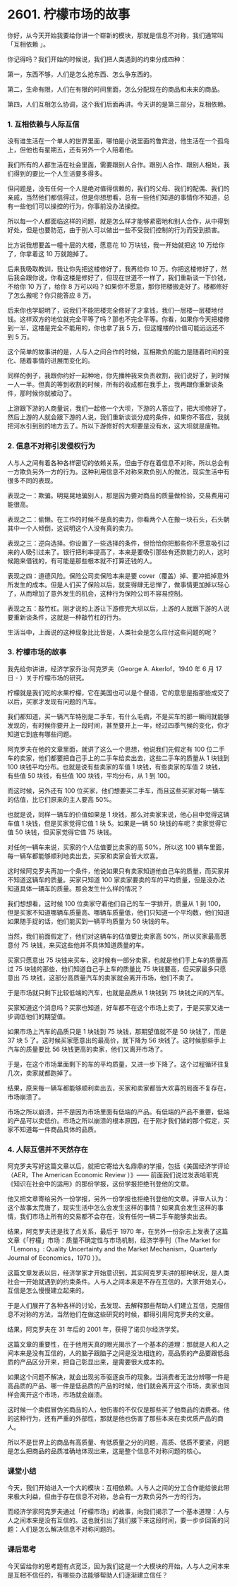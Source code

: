 # 2601. 柠檬市场的故事

你好，从今天开始我要给你讲一个崭新的模块，那就是信息不对称，我们通常叫 「互相依赖 」。

你记得吗？我们开始的时候说，我们把人类遇到的约束分成四种：

第一，东西不够，人们是怎么抢东西、怎么争东西的。

第二，生命有限，人们在有限的时间里面，怎么分配现在的商品和未来的商品。

第四，人们互相怎么协调，这个我们后面再讲。今天讲的是第三部分，互相依赖。

### 1. 互相依赖与人际互信

没有谁生活在一个单人的世界里面，哪怕是小说里面的鲁宾逊，他生活在一个孤岛上，但他也有星期五，还有另外一个人陪着他。

我们所有的人都生活在社会里面，需要跟别人合作。跟别人合作、跟别人相处，我们得到的要比一个人生活要多得多。

但问题是，没有任何一个人是绝对值得信赖的，我们的父母、我们的配偶、我们的亲戚，当然他们都信得过，但是你想想看，总有一些他们知道的事情你不知道，总有一些他们可以操控的行为，你事前没办法操控。

所以每一个人都面临这样的问题，就是怎么样才能够紧密地和别人合作，从中得到好处，但是也要防范，由于别人可以做出一些不受我们控制的行为而受到损害。

比方说我想要盖一幢十层的大楼，愿意花 10 万块钱，我一开始就把这 10 万给你了，你拿着这 10 万就跑掉了。

后来我吸取教训，我让你先把这楼修好了，我再给你 10 万。你把这楼修好了，然后我会跟你说，你看这楼是修好了，但现在世道不一样了，我们重新谈一下价钱，不给你 10 万了，给你 8 万可以吗？如果你不愿意，那你把楼搬走好了。楼都修好了怎么搬呢？你只能答应 8 万。

后来你也学聪明了，说我们不能把楼完全修好了才拿钱，我们一层楼一层楼地付钱。这样双方的地位就完全平等了吗？那也不完全平等。你看，如果你今天把楼修到一半，这楼是完全不能用的，你也拿了我 5 万，但这幢楼的价值可能远远还不到 5 万。

这个简单的故事讲的是，人与人之间合作的时候，互相欺负的能力是随着时间的变化、随着事情的进展而变化的。

同样的例子，我跟你约好一起种地，你先播种我来负责收割，我们说好了，到时候一人一半。但真的等到收割的时候，所有的收成都在我手上，我再跟你重新谈条件，那时候你就被动了。

上游跟下游的人商量说，我们一起修一个大坝，下游的人答应了，把大坝修好了，然后上游的人就会跟下游的人说，我们重新谈谈分成的条件，如果你不答应，我就把河水引到别的地方去了。所以下游修好的大坝要是没有水，这大坝就是废物。

 


### 2. 信息不对称引发侵权行为

人与人之间有着各种各样密切的依赖关系，但由于存在着信息不对称，所以总会有一方欺负另外一方的行为。这种利用信息不对称来欺负别人的做法，现实生活中有很多不同的表现。

表现之一：欺骗。明晃晃地骗别人，那是因为要对商品的质量做检验，交易费用可能很高。

表现之二：偷懒。在工作的时候不是真的卖力，你看两个人在搬一块石头，石头朝其中一个人倾倒，这说明这个人没有真的卖力。

表现之三：逆向选择。你设置了一些选择的条件，但恰恰你把那些你不愿意吸引过来的人吸引过来了。银行把利率提高了，本来是要吸引那些有还款能力的人，这时候跑来借钱的，有可能是那些根本就不打算还钱的人。

表现之四：道德风险。保险公司卖保险本来是要 cover（覆盖）掉、要冲抵掉意外所发生的成本。但是人们买了保险以后，就变得肆无忌惮了，做事情更加掉以轻心了，从而增加了意外发生的机会，这种行为保险公司不容易控制。

表现之五：敲竹杠。刚才说的上游让下游修完大坝以后，上游的人就跟下游的人说要重新谈条件，这就是一种敲竹杠的行为。

生活当中，上面说的这种现象比比皆是，人类社会是怎么应付这些问题的呢？

### 3. 柠檬市场的故事

我先给你讲讲，经济学家乔治·阿克罗夫（George A. Akerlof，1940 年 6 月 17 日 - ）关于柠檬市场的研究。

柠檬就是我们吃的水果柠檬，它在美国也可以是个俚语，它的意思是指那些成交了以后，买家才发现有问题的汽车。

我们都知道，买一辆汽车特别是二手车，有什么毛病，不是买车的那一瞬间就能够发现的，有时候你要开上一段时间，甚至要开上一年，经过四季气候的变化，你才知道它到底有哪些问题。

阿克罗夫在他的文章里面，就讲了这么一个思想，他说我们先假定有 100 位二手车的卖家，他们都要把自己手上的二手车给卖出去，这些二手车的质量从 1 块钱到 100 块钱平均分布。也就是说有些卖家的车值 1 块钱，有些卖家的车值 2 块钱，有些值 50 块钱，有些值 100 块钱，平均分布，从 1 到 100。

而这时候，另外还有 100 位买家，他们想要买二手车，而且这些买家对每一辆车的估值，比它们原来的主人要高 50%。

也就是说，同样一辆车的价值如果是 1 块钱，那么对卖家来说，他心目中觉得这辆车值 1 块钱，但是买家觉得它值 1 块 5。如果是一辆 50 块钱的车呢？卖家觉得它值 50 块钱，但买家觉得它值 75 块钱。

对任何一辆车来说，买家的个人估值要比卖家的高 50%，所以这 100 辆车里面，每一辆车都能够顺利地卖出去，买家和卖家会皆大欢喜。

这时候阿克罗夫再加一个条件，他说如果只有卖家知道他自己车的质量，而买家并不知道这辆车的质量。买家只知道 100 家卖家要卖的车的平均质量，但是没办法知道具体一辆车的质量。那会发生什么样的情况？

我们想想看，这时候 100 位卖家守着他们自己的车一字排开，质量从 1 到 100，但是买家不知道哪辆车质量高、哪辆车质量低，他们只知道一个平均数，他们知道如果随手捉的话，他们能买到一辆平均质量为 50 块钱的车。

当然，我们前面假定了，他们对这辆车的估值要比卖家高 50%，所以买家最高愿意付 75 块钱，来买这些他并不具体知道质量的车。

买家只愿意出 75 块钱来买车，这时候有一部分卖家，也就是他们手上车的质量高过 75 块钱的那些，他们知道自己手上车的质量比 75 块钱要高，但买家最多只愿意出 75 块钱，这部分高质量汽车的卖家就会离开市场，他们不卖了。

于是市场就只剩下比较低端的汽车，也就是品质从 1 块钱到 75 块钱之间的汽车。

买家知道这个消息吗？买家也知道，好车都不在这个市场上卖了，于是买家又进一步调低他们的期望值。

如果市场上汽车的品质只是 1 块钱到 75 块钱，那期望值就不是 50 块钱了，而是 37 块 5 了。这时候买家愿意出的最高价，就下降为 56 块钱了。这时候那些手上汽车的质量要比 56 块钱更高的卖家，他们又离开市场了。

于是，在这个市场里面剩下的车的平均质量，又进一步下降了。这个过程循环往复几次，卖家就都跑掉了。

结果，原来每一辆车都能够顺利卖出去，买家和卖家都皆大欢喜的局面不复存在，市场崩溃了。

市场之所以崩溃，并不是因为市场里面有低端的产品。有低端的产品不重要，低端的产品可以卖低价。市场之所以崩溃的根本原因，在于刚才我们做的那个假定，买家不知道每一件商品具体的品质。

 


### 4. 人际互信并不天然存在

阿克罗夫写好这篇文章以后，就把它寄给大名鼎鼎的学报，包括《美国经济学评论（AER，The American Economic Review ）》—— 前面我们说过发表哈耶克《知识在社会中的运用》的那份学报，这份学报拒绝刊登他的文章。

他又把文章寄给另外一份学报，另外一份学报也拒绝刊登他的文章。评审人认为：这个故事太荒唐了，现实生活中怎么会发生这样的事情？如果真会发生这样的事情，我们市场上所有的交易都不会存在，没有任何一辆二手车能够卖出去。

结果，阿克罗夫还是找了点关系，最后于 1970 年，在另外一份杂志上发表了这篇文章《「柠檬」市场：质量不确定性与市场机制，经济学季刊（The Market for「Lemons」: Quality Uncertainty and the Market Mechanism，Quarterly Journal of Economics，1970 ）》。

这篇文章发表以后，经济学家才开始意识到，其实阿克罗夫讲的那种状况，是人类社会一开始就遇到的约束条件。人与人之间本来是不存在互信的，大家开始关心，互信是怎么慢慢建立起来的。

于是人们展开了各种各样的讨论，去发现、去解释那些帮助人们建立互信，克服信息不对称的方法，当然他们在做这些研究的时候，都得引用阿克罗夫的文章。

结果，阿克罗夫在 31 年后的 2001 年，获得了诺贝尔经济学奖。

这篇文章的重要性，在于他用天真的眼光揭示了一个基本的道理：那就是人和人之间本来是没有互信的，人的脑子跟脑子之间是没法相连的，高品质的产品要跟低品质的产品区分开来，把自己彰显出来，是需要很大成本的。

如果这个问题不解决，就会出现劣币驱逐良币的现象。当消费者无法分辨哪一件是高品质的产品、哪一件是低品质的产品的时候，他们就会离开这个市场，卖家也同样会离开这个市场，市场就会崩溃。

这时候一个卖假冒伪劣商品的人，他伤害的不仅仅是那些买了他商品的消费者。他的这种行为，还有严重的外部性，那就是他也伤害了那些本来在卖优质产品的商人。

所以不是世界上的商品有高质量、有低质量之分的问题，高质、低质不要紧，问题是怎么把商品的品质准确地体现出来，这是整个信息不对称问题的核心。

### 课堂小结

今天，我们开始进入一个大的模块：互相依赖。人与人之间的分工合作能给彼此带来极大利益，但由于存在信息不对称，总会有一方欺负另外一方的行为。

而经济学家阿克罗夫通过「柠檬市场」的故事，向我们揭示了一个基本道理：人与人之间本来是没有互信的。这也就引出了我们接下来这段时间，要一步步回答的问题：人们是怎么解决信息不对称问题的。

### 课后思考

今天留给你的思考题有点宽泛，因为我们这是一个大模块的开始，人与人之间本来是互相不信任的，有哪些办法能够帮助人们逐渐建立信任？

